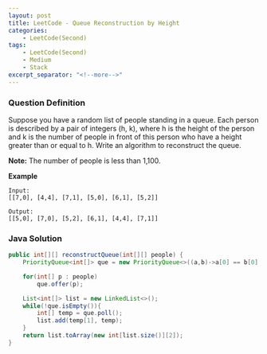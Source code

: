 ```yaml
---
layout: post
title: LeetCode - Queue Reconstruction by Height
categories:
    - LeetCode(Second)
tags:
    - LeetCode(Second)
    - Medium
    - Stack
excerpt_separator: "<!--more-->"
---
```


### Question Definition
Suppose you have a random list of people standing in a queue. Each person is described by a pair of integers (h, k), where h is the height of the person and k is the number of people in front of this person who have a height greater than or equal to h. Write an algorithm to reconstruct the queue.
<!--more-->

**Note:**
The number of people is less than 1,100.


**Example**
```
Input:
[[7,0], [4,4], [7,1], [5,0], [6,1], [5,2]]

Output:
[[5,0], [7,0], [5,2], [6,1], [4,4], [7,1]]
```
### Java Solution
```java
public int[][] reconstructQueue(int[][] people) {
    PriorityQueue<int[]> que = new PriorityQueue<>((a,b)->a[0] == b[0] ? a[1] - b[1] : b[0] - a[0]);

    for(int[] p : people)
        que.offer(p);

    List<int[]> list = new LinkedList<>();
    while(!que.isEmpty()){
        int[] temp = que.poll();
        list.add(temp[1], temp);
    }
    return list.toArray(new int[list.size()][2]);
}
```
